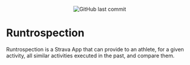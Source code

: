 <p align="center">
  <img alt="GitHub last commit" src="https://img.shields.io/github/last-commit/CyprienAsCyp/Runtrospection">
</p>


# Runtrospection
Runtrospection is a Strava App that can provide to an athlete, for a given activity, all similar activities executed in the past, and compare them.
